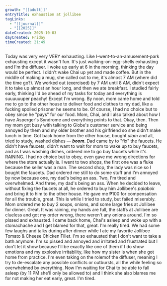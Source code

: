 ```yaml
---
growth: "[[adult]]"
entryTitle: exhaustion at jollibee
tagLinks:
  - "[[journal]]"
  - "[[2025]]"
dateCreated: 2025-10-03
dayCreated: Friday
timeCreated: 21:49
---
```

Today was very very VERY exhausting. Like I-went-to-an-amusement-park exhausting except it wasn't fun. It's just walking-on-egg-shells exhausting and I'm the diffuser. I woke up early at 6 in the morning, thinking the day would be perfect. I didn't wake Chai up yet and made coffee. But in the middle of making a mug, she called out to me, it's almost 7 AM (where did the time go?). We worked out (exercised) by 7 AM until 8 AM, didn't expect it to take up almost an hour long, and then we ate breakfast. I studied fairly early, thinking I'd be ahead of my tasks for today and everything is suuuuuuper peachy! Except I'm wrong. By noon, mom came home and told me to go to the other house to deliver food and clothes to my dad, like a fucking spoiled prisoner he seems to be. Of course, I had no choice but to obey since he "pays" for our food. Mom, Chai, and I also talked about how I have Asperger's Syndrome and everything points to that. Okay, then. Then my mom got busy with talking to Globe's customer service and being annoyed by them and my older brother and his girlfriend so she didn't make lunch in time. Got back home from the other house, bought *ulam* and all, tried to study, washed dishes — ***boom***. Dad came by to "fix" the faucets. He didn't have faucets, didn't want to wait for mom to wake up to buy faucets, and as I was washing dishes, ordered me to go buy faucets while it's RAINING. I had no choice but to obey, even gave me wrong directions for where the store actually is. I went to two shops, the first one was a fluke because the seller was a man. The second shop, the lady was nice so I bought the faucets. Dad ordered me still to do some stuff and I'm annoyed by now because one, my dad's being an ass. Two, I'm tired and overwhelmed. And three, my dad's being an ass. When he decided to leave, without fixing the faucets at all, he ordered to buy him Jollibee's *palabok* and bring it to him to the other house. He gave me ₱100 for compensation for all the trouble, great. This is while I tried to study, but failed miserably. Mom ordered me to buy 2 soups, onions, and some large fries at Jollibee for dinner. Great. It was raining, my hands are full, the staffs at Jollibee are clueless and got my order wrong, there weren't any onions around. I'm so pissed and exhausted. I came back home, Chai's asleep and woke up with a stomachache and I get blamed for that, great. I'm really tired. We had some few laughs and talks during after dinner while I ate my favorite Jollibee Tomato & Cheese Chicken Fillet. I'm so exhausted that I don't want to take a bath anymore. I'm so pissed and annoyed and irritated and frustrated but I don't let it show because I'll be exactly like one of them if I do show emotions and my explosive irritability, like how my sister is when she got home from practice. I'm even taking on the rolemof the diffuser, meaning I try to de-escalate any possible conflicts or outbursts, all the while feeling so overwhelmed by everything. Now I'm waiting for Chai to be able to fall asleep (by 11 PM she'll only be allowed to) and I think she also blames me for not making her eat early, great. I'm tired. 